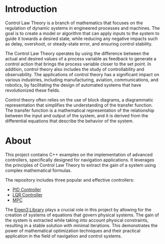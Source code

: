 **Introduction**
====

Control Law Theory is a branch of mathematics that focuses on the regulation of dynamic systems in engineered processes and machines. The goal is to create a model or algorithm that can apply inputs to the system to guide it towards a desired state, while reducing any negative impacts such as delay, overshoot, or steady-state error, and ensuring control stability.

The Control Law Theory operates by using the difference between the actual and desired values of a process variable as feedback to generate a control action that brings the process variable closer to the set point. In addition, control theory also includes the study of controllability and observability. The applications of control theory has a significant impact on various industries, including manufacturing, aviation, communications, and robotics, by facilitating the design of automated systems that have revolutionized these fields.

Control theory often relies on the use of block diagrams, a diagrammatic representation that simplifies the understanding of the transfer function. The transfer function is a mathematical representation of the relationship between the input and output of the system, and it is derived from the differential equations that describe the behavior of the system.

**About**
====
This project contains C++ examples on the implementation of advanced controllers, specifically designed for navigation applications. It leverages the principles of Control Law Theory to extract the gain of a system using complex mathematical formulas. 

The repository includes three popular and effective controllers:

- [PID Controller](https://en.wikipedia.org/wiki/PID_controller)
- [LQR Controller](https://en.wikipedia.org/wiki/Linear%E2%80%93quadratic_regulator)
- [MPC](https://en.wikipedia.org/wiki/Model_predictive_control)

The [Eigen3 Library](https://eigen.tuxfamily.org/index.php?title=Main_Page) plays a crucial role in this project by allowing for the creation of systems of equations that govern physical systems. The gain of the system is extracted while taking into account physical constraints, resulting in a stable solution with minimal iterations. This demonstrates the power of mathematical optimization techniques and their practical application in the field of navigation and control systems.
